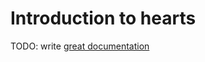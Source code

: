 # Introduction to hearts

TODO: write [great documentation](http://jacobian.org/writing/great-documentation/what-to-write/)
